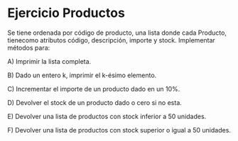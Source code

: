 # Ejercicio Productos

Se tiene ordenada por código de producto, una lista donde cada Producto, tienecomo atributos código, descripción, importe y stock. Implementar métodos para:

A) Imprimir la lista completa.

B) Dado un entero k, imprimir el k-ésimo elemento.

C)  Incrementar  el  importe  de  un  producto  dado  en un 10%.

D)  Devolver  el  stock  de  un  producto  dado  o  cero  si no esta.

E) Devolver una lista de productos con stock inferior a 50 unidades.

F) Devolver una lista de productos con stock superior o igual a 50 unidades.
